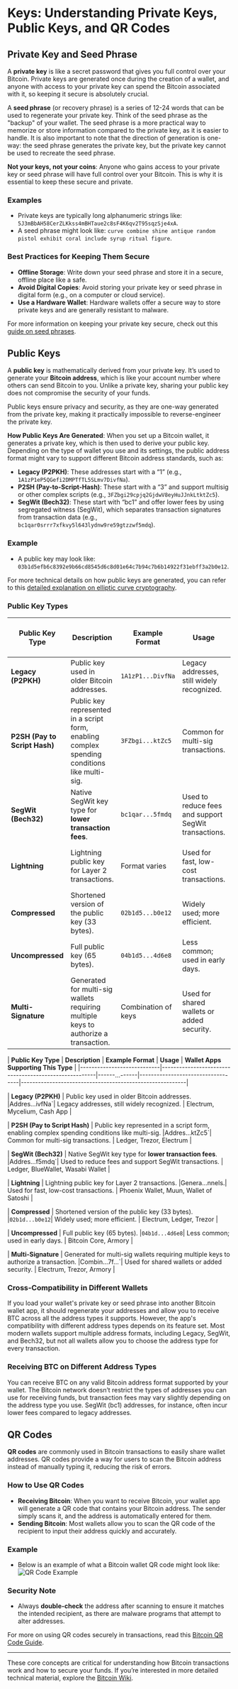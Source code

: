 
# Keys: Understanding Private Keys, Public Keys, and QR Codes

## Private Key and Seed Phrase

A **private key** is like a secret password that gives you full control over your Bitcoin. Private keys are generated once during the creation of a wallet, and anyone with access to your private key can spend the Bitcoin associated with it, so keeping it secure is absolutely crucial.

A **seed phrase** (or recovery phrase) is a series of 12-24 words that can be used to regenerate your private key. Think of the seed phrase as the "backup" of your wallet. The seed phrase is a more practical way to memorize or store information compared to the private key, as it is easier to handle. It is also important to note that the direction of generation is one-way: the seed phrase generates the private key, but the private key cannot be used to recreate the seed phrase.

**Not your keys, not your coins**: Anyone who gains access to your private key or seed phrase will have full control over your Bitcoin. This is why it is essential to keep these secure and private.

### Examples
- Private keys are typically long alphanumeric strings like: `5J3mBbAH58CerZLKkss4mBHTaue2c8sF4K6qv2T95sqzSje4xA`.
- A seed phrase might look like: `curve combine shine antique random pistol exhibit coral include syrup ritual figure`.

### Best Practices for Keeping Them Secure
- **Offline Storage**: Write down your seed phrase and store it in a secure, offline place like a safe.
- **Avoid Digital Copies**: Avoid storing your private key or seed phrase in digital form (e.g., on a computer or cloud service).
- **Use a Hardware Wallet**: Hardware wallets offer a secure way to store private keys and are generally resistant to malware.

For more information on keeping your private key secure, check out this [guide on seed phrases](https://bitcoin.org/en/protect-your-privacy).

## Public Keys

A **public key** is mathematically derived from your private key. It’s used to generate your **Bitcoin address**, which is like your account number where others can send Bitcoin to you. Unlike a private key, sharing your public key does not compromise the security of your funds.

Public keys ensure privacy and security, as they are one-way generated from the private key, making it practically impossible to reverse-engineer the private key.

**How Public Keys Are Generated**: When you set up a Bitcoin wallet, it generates a private key, which is then used to derive your public key. Depending on the type of wallet you use and its settings, the public address format might vary to support different Bitcoin address standards, such as:

- **Legacy (P2PKH)**: These addresses start with a “1” (e.g., `1A1zP1eP5QGefi2DMPTfTL5SLmv7DivfNa`).
- **P2SH (Pay-to-Script-Hash)**: These start with a “3” and support multisig or other complex scripts (e.g., `3FZbgi29cpjq2GjdwV8eyHuJJnkLtktZc5`).
- **SegWit (Bech32)**: These start with “bc1” and offer lower fees by using segregated witness (SegWit), which separates transaction signatures from transaction data (e.g., `bc1qar0srrr7xfkvy5l643lydnw9re59gtzzwf5mdq`).

### Example
- A public key may look like: `03b1d5efb6c8392e9b66cd8545d6c8d01e64c7b94c7b6b14922f31ebff3a2b0e12`.

For more technical details on how public keys are generated, you can refer to this [detailed explanation on elliptic curve cryptography](https://en.bitcoin.it/wiki/Elliptic_Curve_Digital_Signature_Algorithm).

### Public Key Types

| **Public Key Type**        | **Description**                                       | **Example Format**     | **Usage**                         | **Wallet Apps Supporting This Type**                    |
|----------------------------|-------------------------------------------------------|-------------------------|-----------------------------------|----------------------------------------------------------|
| **Legacy (P2PKH)**         | Public key used in older Bitcoin addresses.           | `1A1zP1...DivfNa`       | Legacy addresses, still widely recognized. | Electrum, Mycelium, Cash App                             |
| **P2SH (Pay to Script Hash)** | Public key represented in a script form, enabling complex spending conditions like multi-sig. | `3FZbgi...ktZc5`        | Common for multi-sig transactions.        | Ledger, Trezor, Electrum                                  |
| **SegWit (Bech32)**        | Native SegWit key type for **lower transaction fees**. | `bc1qar...5fmdq`        | Used to reduce fees and support SegWit transactions. | Ledger, BlueWallet, Wasabi Wallet                         |
| **Lightning**              | Lightning public key for Layer 2 transactions.         | Format varies           | Used for fast, low-cost transactions.     | Phoenix Wallet, Muun, Wallet of Satoshi                   |
| **Compressed**             | Shortened version of the public key (33 bytes).       | `02b1d5...b0e12`        | Widely used; more efficient.             | Electrum, Ledger, Trezor                                  |
| **Uncompressed**           | Full public key (65 bytes).                           | `04b1d5...4d6e8`        | Less common; used in early days.         | Bitcoin Core, Armory                                      |
| **Multi-Signature**        | Generated for multi-sig wallets requiring multiple keys to authorize a transaction. | Combination of keys | Used for shared wallets or added security. | Electrum, Trezor, Armory                                  |

| **Public Key Type**        | **Description**                                       | **Example Format**                        | **Usage**                         | **Wallet Apps Supporting This Type**                    |
|----------------------------|-------------------------------------------------------|------...------|-----------------------------------|----------------------------------------------------------|

| **Legacy (P2PKH)**         | Public key used in older Bitcoin addresses.           |Addres...ivfNa`| Legacy addresses, still widely recognized. | Electrum, Mycelium, Cash App                             |

| **P2SH (Pay to Script Hash)** | Public key represented in a script form, enabling complex spending conditions like multi-sig. |Addres...ktZc5`| Common for multi-sig transactions. | Ledger, Trezor, Electrum                                  |

| **SegWit (Bech32)**        | Native SegWit key type for **lower transaction fees**. |Addres...f5mdq`| Used to reduce fees and support SegWit transactions. | Ledger, BlueWallet, Wasabi Wallet                         |

| **Lightning**              | Lightning public key for Layer 2 transactions.         |Genera...nnels.| Used for fast, low-cost transactions. | Phoenix Wallet, Muun, Wallet of Satoshi                   |

| **Compressed**             | Shortened version of the public key (33 bytes).       |`02b1d...b0e12`| Widely used; more efficient.      | Electrum, Ledger, Trezor                                  |

| **Uncompressed**           | Full public key (65 bytes).                           |`04b1d...4d6e8`| Less common; used in early days.  | Bitcoin Core, Armory                                      |

| **Multi-Signature**        | Generated for multi-sig wallets requiring multiple keys to authorize a transaction. |Combin...7f...`| Used for shared wallets or added security. | Electrum, Trezor, Armory                                  |


### Cross-Compatibility in Different Wallets
If you load your wallet's private key or seed phrase into another Bitcoin wallet app, it should regenerate your addresses and allow you to receive BTC across all the address types it supports. However, the app's compatibility with different address types depends on its feature set. Most modern wallets support multiple address formats, including Legacy, SegWit, and Bech32, but not all wallets allow you to choose the address type for every transaction.

### Receiving BTC on Different Address Types
You can receive BTC on any valid Bitcoin address format supported by your wallet. The Bitcoin network doesn’t restrict the types of addresses you can use for receiving funds, but transaction fees may vary slightly depending on the address type you use. SegWit (bc1) addresses, for instance, often incur lower fees compared to legacy addresses.

## QR Codes

**QR codes** are commonly used in Bitcoin transactions to easily share wallet addresses. QR codes provide a way for users to scan the Bitcoin address instead of manually typing it, reducing the risk of errors.

### How to Use QR Codes
- **Receiving Bitcoin**: When you want to receive Bitcoin, your wallet app will generate a QR code that contains your Bitcoin address. The sender simply scans it, and the address is automatically entered for them.
- **Sending Bitcoin**: Most wallets allow you to scan the QR code of the recipient to input their address quickly and accurately.

### Example
- Below is an example of what a Bitcoin wallet QR code might look like:
  ![QR Code Example](http://cryptowales.co.uk/wp-content/uploads/2018/08/Private-Keys.png)

### Security Note
- Always **double-check** the address after scanning to ensure it matches the intended recipient, as there are malware programs that attempt to alter addresses.

For more on using QR codes securely in transactions, read this [Bitcoin QR Code Guide](https://bitcoin.org/en/getting-started#payment).

---

These core concepts are critical for understanding how Bitcoin transactions work and how to secure your funds. If you’re interested in more detailed technical material, explore the [Bitcoin Wiki](https://en.bitcoin.it/wiki/Main_Page).